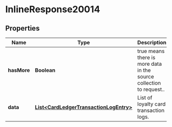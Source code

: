 

# InlineResponse20014

## Properties

Name | Type | Description | Notes
------------ | ------------- | ------------- | -------------
**hasMore** | **Boolean** | true means there is more data in the source collection to request.. | 
**data** | [**List&lt;CardLedgerTransactionLogEntry&gt;**](CardLedgerTransactionLogEntry.md) | List of loyalty card transaction logs. | 



